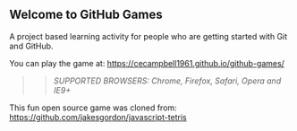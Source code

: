## Welcome to GitHub Games

A project based learning activity for people who are getting started with Git and GitHub.

You can play the game at: https://cecampbell1961.github.io/github-games/

>> _*SUPPORTED BROWSERS*: Chrome, Firefox, Safari, Opera and IE9+_

This fun open source game was cloned from: https://github.com/jakesgordon/javascript-tetris
